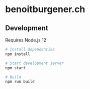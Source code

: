 # benoitburgener.ch

## Development

Requires Node.js 12

```sh
# Install dependencies
npm install

# Start development server
npm start

# Build
npm run build
```
